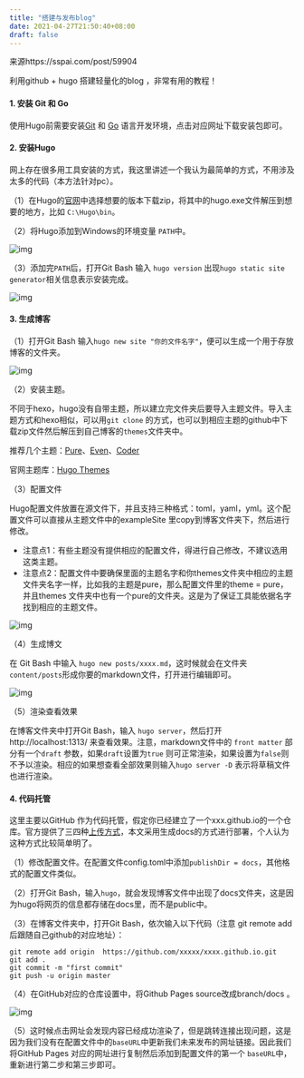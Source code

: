 ```yaml
---
title: "搭建与发布blog"
date: 2021-04-27T21:50:40+08:00
draft: false
---
```


来源https://sspai.com/post/59904

利用github + hugo 搭建轻量化的blog ，非常有用的教程！

#### 1. 安装 Git 和 Go

使用Hugo前需要安装[Git](https://git-scm.com/) 和 [Go](https://golang.org/dl/) 语言开发环境，点击对应网址下载安装包即可。

#### 2. 安装Hugo

网上存在很多用工具安装的方式，我这里讲述一个我认为最简单的方式，不用涉及太多的代码（本方法针对pc）。

（1）在Hugo的[官网](https://github.com/gohugoio/hugo/releases)中选择想要的版本下载zip，将其中的hugo.exe文件解压到想要的地方，比如 `C:\Hugo\bin`。

（2）将Hugo添加到Windows的环境变量 `PATH`中。

![img](https://cdn.sspai.com/2020/04/09/06c8b0c6d15bd4bfdf8ba25925aacbd4.gif)

（3）添加完`PATH`后，打开Git Bash 输入 `hugo version` 出现`hugo static site generator`相关信息表示安装完成。

![img](https://image-1301586523.cos.ap-shanghai.myqcloud.com/20200409131219.png?imageView2/2/w/1120/q/90/interlace/1/ignore-error/1)

#### 3. 生成博客

（1）打开Git Bash 输入`hugo new site "你的文件名字"`，便可以生成一个用于存放博客的文件夹。

![img](https://image-1301586523.cos.ap-shanghai.myqcloud.com/20200409131452.png?imageView2/2/w/1120/q/90/interlace/1/ignore-error/1)

（2）安装主题。

不同于hexo，hugo没有自带主题，所以建立完文件夹后要导入主题文件。导入主题方式和hexo相似，可以用`git clone` 的方式，也可以到相应主题的github中下载zip文件然后解压到自己博客的`themes`文件夹中。

推荐几个主题：[Pure](https://themes.gohugo.io/hugo-theme-pure/)、[Even](https://themes.gohugo.io/hugo-theme-even/)、[Coder](https://themes.gohugo.io/hugo-coder/)

官网主题库：[Hugo Themes](https://themes.gohugo.io/)

（3）配置文件

Hugo配置文件放置在源文件下，并且支持三种格式：toml，yaml，yml。这个配置文件可以直接从主题文件中的exampleSite 里copy到博客文件夹下，然后进行修改。

- 注意点1：有些主题没有提供相应的配置文件，得进行自己修改，不建议选用这类主题。
- 注意点2：配置文件中要确保里面的主题名字和你themes文件夹中相应的主题文件夹名字一样，比如我的主题是pure，那么配置文件里的theme = pure，并且themes 文件夹中也有一个pure的文件夹。这是为了保证工具能依据名字找到相应的主题文件。

![img](https://cdn.sspai.com/2020/04/09/c82da3311e318983133f24173ef33c0f.gif)

（4）生成博文

在 Git Bash 中输入 `hugo new posts/xxxx.md`，这时候就会在文件夹 `content/posts`形成你要的markdown文件，打开进行编辑即可。

![img](https://cdn.sspai.com/2020/04/09/7b5e340c2da79b4bd26ea7f1852a1ecd.gif)

（5）渲染查看效果

在博客文件夹中打开Git Bash，输入 `hugo server`，然后打开 http://localhost:1313/ 来查看效果。注意，markdown文件中的 `front matter` 部分有一个`draft` 参数，如果`draft`设置为`true` 则可正常渲染，如果设置为`false`则不予以渲染。相应的如果想查看全部效果则输入`hugo server -D` 表示将草稿文件也进行渲染。

#### 4. 代码托管

这里主要以GitHub 作为代码托管，假定你已经建立了一个xxx.github.io的一个仓库。官方提供了三四种[上传方式](https://gohugo.io/hosting-and-deployment/hosting-on-github/)，本文采用生成docs的方式进行部署，个人认为这种方式比较简单明了。

（1）修改配置文件。在配置文件config.toml中添加`publishDir = docs`，其他格式的配置文件类似。

（2）打开Git Bash，输入`hugo`，就会发现博客文件中出现了docs文件夹，这是因为hugo将网页的信息都存储在docs里，而不是public中。

（3）在博客文件夹中，打开Git Bash，依次输入以下代码（注意 git remote add 后跟随自己github的对应地址）：

```
git remote add origin  https://github.com/xxxxx/xxxx.github.io.git
git add .
git commit -m "first commit"
git push -u origin master
```

（4）在GitHub对应的仓库设置中，将Github Pages source改成branch/docs 。

![img](https://image-1301586523.cos.ap-shanghai.myqcloud.com/20200409140359.png?imageView2/2/w/1120/q/90/interlace/1/ignore-error/1)

（5）这时候点击网址会发现内容已经成功渲染了，但是跳转连接出现问题，这是因为我们没有在配置文件中的`baseURL`中更新我们未来发布的网址链接。因此我们将GitHub Pages 对应的网址进行复制然后添加到配置文件的第一个 `baseURL`中，重新进行第二步和第三步即可。

